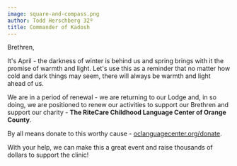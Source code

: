 ```yaml
---
image: square-and-compass.png
author: Todd Herschberg 32º
title: Commander of Kadosh
---
```


Brethren, 

It's April - the darkness of winter is behind us and spring brings with it the promise of warmth and light.  Let's use this as a reminder that no matter how cold and dark things may seem, there will always be warmth and light ahead of us.

 We are in a period of renewal - we are returning to our Lodge and, in so doing, we are positioned to renew our activities to support our Brethren and support our charity - **The RiteCare Childhood Language Center of Orange County**.

By all means donate to this worthy cause - [oclanguagecenter.org/donate](https://oclanguagecenter.org/donate).

<!-- What I am going to ask for is volunteers for the upcoming fashion show fundraiser.  

{{% figure src="img/volunteer.jpg" alt="A graphic depicting raised hands and the word Volunteer" class="clear medium pad-top border shadow"%}}
 
No special skill or talent is needed to volunteer (I'll train, and the time commitment can be as little as a few hours).  Does your wife/girlfriend/kid love fashion?  They can volunteer as well!  What we need:
- **Ushers** - Ideally members of the KSA willing to work the night of the show in regalia (September 17th or 24th)
- **Social media team** - who are willing and able to help build our social media presence
- **Design team** - folks who can create flyers, mailers, signage, social media ads, etc
- **Sponsorship & Donation teams** - people willing to do outreach and help increase the number of silent auction items and event sponsors (if you hate making calls to ask for these, don't worry - a big part of this is just email and/or request forms)
- **Bartenders (must be licensed)** - this is a pretty fun opportunity - especially at the end of the evening, when all of the models hang out at the bar
- **Security** - we need some folks willing to just keep an eye on things during the event
- **General volunteers** - overall, it takes more than 100 volunteers to produce a show, so if you want to help, we'll find a role that fits your interests and availability

Ready to sign up as a volunteer?  Scan the QR code below or go to [https://bit.ly/OCSRvolunteer](https://bit.ly/OCSRvolunteer)

{{% figure src="img/fashion-show-qr-code.png" alt="QR code for fashion show sign-up" class="full medium pad-top border shadow"%}}
 
Or... just let me know at [650-863-4767](tel:650-863-4767) or [todd@quantimark.com](mailto:todd@quantimark.com) -->

With your help, we can make this a great event and raise thousands of dollars to support the clinic!




